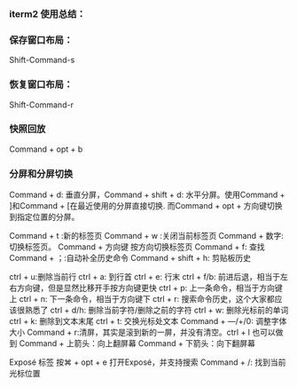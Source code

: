 ### iterm2 使用总结：

### 保存窗口布局：
Shift-Command-s

### 恢复窗口布局：
Shift-Command-r

### 快照回放
Command + opt + b

### 分屏和分屏切换
Command + d: 垂直分屏，Command + shift + d: 水平分屏。使用Command + ]和Command + [在最近使用的分屏直接切换.
而Command + opt + 方向键切换到指定位置的分屏。

Command + t :新的标签页
Command + w :关闭当前标签页
Command + 数字: 切换标签页。 Command + 方向键 按方向切换标签页
Command + f: 查找
Command + ；:自动补全历史命令
Command + shift + h: 剪贴板历史

ctrl + u:删除当前行
ctrl + a: 到行首
ctrl + e: 行末
ctrl + f/b: 前进后退，相当于左右方向键，但是显然比移开手按方向键更快
ctrl + p: 上一条命令，相当于方向键上
ctrl + n: 下一条命令，相当于方向键下
ctrl + r: 搜索命令历史，这个大家都应该很熟悉了
ctrl + d/h: 删除当前字符/删除之前的字符
ctrl + w: 删除光标前的单词
ctrl + k: 删除到文本末尾
ctrl + t: 交换光标处文本
Command + —/+/0: 调整字体大小
Command + r:清屏，其实是滚到新的一屏，并没有清空。ctrl + l 也可以做到
Command + 上箭头：向上翻屏幕
Command + 下箭头：向下翻屏幕

Exposé 标签 按⌘ + opt + e 打开Exposé，并支持搜索
Command + /: 找到当前光标位置

